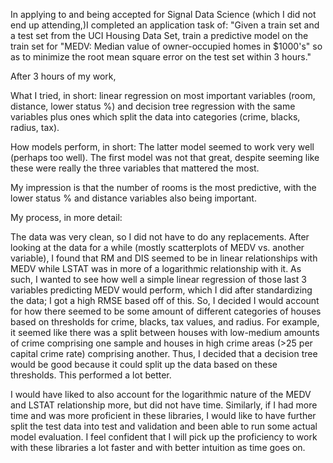 In applying to and being accepted for Signal Data Science (which I did not end up attending,)I completed an application task of:
"Given a train set and a test set from the UCI Housing Data Set, train a predictive model on the train set for "MEDV: Median value of owner-occupied homes in $1000's" so as to minimize the root mean square error on the test set within 3 hours."

After 3 hours of my work,

What I tried, in short: linear regression on most important variables (room, distance, lower status %) and decision tree regression with the same variables plus ones which split the data into categories (crime, blacks, radius, tax).

How models perform, in short: The latter model seemed to work very well (perhaps too well). The first model was not that great, despite seeming like these were really the three variables that mattered the most.

My impression is that the number of rooms is the most predictive, with the lower status % and distance variables also being important.

My process, in more detail:

The data was very clean, so I did not have to do any replacements. After looking at the data for a while (mostly scatterplots of MEDV vs. another variable), I found that RM and DIS seemed to be in linear relationships with MEDV while LSTAT was in more of a logarithmic relationship with it. As such, I wanted to see how well a simple linear regression of those last 3 variables predicting MEDV would perform, which I did after standardizing the data; I got a high RMSE based off of this. So, I decided I would account for how there seemed to be some amount of different categories of houses based on thresholds for crime, blacks, tax values, and radius. For example, it seemed like there was a split between houses with low-medium amounts of crime comprising one sample and houses in high crime areas (>25 per capital crime rate) comprising another. Thus, I decided that a decision tree would be good because it could split up the data based on these thresholds. This performed a lot better.

I would have liked to also account for the logarithmic nature of the MEDV and LSTAT relationship more, but did not have time. Similarly, if I had more time and was more proficient in these libraries, I would like to have further split the test data into test and validation and been able to run some actual model evaluation. I feel confident that I will pick up the proficiency to work with these libraries a lot faster and with better intuition as time goes on.
